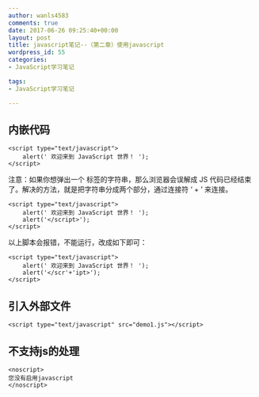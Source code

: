 ```yaml
---
author: wanls4583
comments: true
date: 2017-06-26 09:25:40+00:00
layout: post
title: javascript笔记--（第二章）使用javascript
wordpress_id: 55
categories:
- JavaScript学习笔记

tags:
- JavaScript学习笔记

---
```


## 内嵌代码

```
<script type="text/javascript">
	alert(' 欢迎来到 JavaScript 世界！ ');
</script>
```

注意：如果你想弹出一个 </script> 标签的字符串，那么浏览器会误解成 JS 代码已经结束了。解决的方法，就是把字符串分成两个部分，通过连接符 ‘ + ’ 来连接。

```
<script type="text/javascript">
	alert(' 欢迎来到 JavaScript 世界！ ');
	alert('</script>');
</script>
```

以上脚本会报错，不能运行，改成如下即可：

```
<script type="text/javascript">
	alert(' 欢迎来到 JavaScript 世界！ ');
	alert('</scr'+'ipt>');
</script>
```

## 引入外部文件

```
<script type="text/javascript" src="demo1.js"></script>
```

## 不支持js的处理

```
<noscript>
您没有启用javascript
</noscript>
```